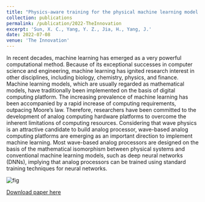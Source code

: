 ```yaml
---
title: "Physics-aware training for the physical machine learning model building"
collection: publications
permalink: /publication/2022-TheInnovation
excerpt: 'Sun, X. C., Yang, Y. Z., Jia, H., Yang, J.'
date: 2022-07-08
venue: 'The Innovation'
---
```


In recent decades, machine learning has emerged as a very powerful computational method. Because of its exceptional successes in computer science and engineering, machine learning has ignited research interest in other disciplines, including biology, chemistry, physics, and finance. Machine learning models, which are usually regarded as mathematical models, have traditionally been implemented on the basis of digital computing platform. The increasing prevalence of machine learning has been accompanied by a rapid increase of computing requirements, outpacing Moore’s law. Therefore, researchers have been committed to the development of analog computing hardware platforms to overcome the inherent limitations of computing resources. Considering that wave physics is an attractive candidate to build analog processor, wave-based analog computing platforms are emerging as an important direction to implement machine learning. Most wave-based analog processors are designed on the basis of the mathematical isomorphism between physical systems and conventional machine learning models, such as deep neural networks (DNNs), implying that analog processors can be trained using standard training techniques for neural networks.

![fig](https://github.com/sunxvecong/sunxvecong.github.io/blob/master/images/innovation2022.png)

[Download paper here](https://github.com/sunxvecong/sunxvecong.github.io/blob/master/files/Innovation2022.pdf)

